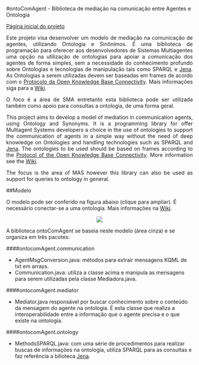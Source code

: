 #ontoComAgent - Biblioteca de mediação na comunicação entre Agentes e Ontologia


[Página inicial do projeto](http://fabiosperotto.github.com/ontoComAgent/)
<p align="justify">
Este projeto visa desenvolver um modelo de mediação na comunicação de agentes, utilizando Ontologia e Sinônimos. É uma biblioteca de programação para oferecer aos desenvolvedores de Sistemas Multiagentes uma opção na utilização de ontologias para apoiar a comunicação dos agentes de forma simples, sem a necessidade do conhecimento profundo sobre Ontologias e tecnologias de manipulação tais como SPARQL e <a href="http://jena.apache.org/" href=_blank>Jena</a>. As Ontologias a serem utilizadas devem ser baseadas em frames de acordo com o <a href="http://www.ai.sri.com/~okbc/" href=_blank>Protocolo da Open Knowledge Base Connectivity</a>. Mais informações siga para a <a href="https://github.com/fabiosperotto/ontoComAgent/wiki">Wiki</a>.
</p>
<p align="justify">
O foco é a área de SMA entretanto esta biblioteca pode ser utilizada também como apoio para consultas a ontologia, de uma forma geral.
</p>
<p align="justify">
This project aims to develop a model of mediation in communication agents, using Ontology and Synonyms. It is a programming library for offer Multiagent Systems developers a choice in the use of ontologies to support the communication of agents in a simple way without the need of deep knowledge on Ontologies and handling technologies such as SPARQL and <a href="http://jena.apache.org/" href=_blank>Jena</a>. The ontologies to be used should be based on frames according to the <a href="http://www.ai.sri.com/~okbc/" href=_blank>Protocol of the Open Knowledge Base Connectivity</a>. More information see the <a href="https://github.com/fabiosperotto/ontoComAgent/wiki">Wiki</a>.
</p>
<p align="justify">
The focus is the area of MAS however this library can also be used as support for queries to ontology in general.
</p>


##Modelo

O modelo pode ser conferido na figura abaixo (clique para ampliar). É necessário conectar-se a uma ontologia. Mais informações na [Wiki](https://github.com/fabiosperotto/ontoComAgent/wiki).

<div align="center"><a href="http://img210.imageshack.us/img210/3405/diagramaaplicacao.png" target=_blank><img src="http://www.makeathumbnail.com/thumbnails/image143018.png"></a></div>

A biblioteca ontoComAgent se baseia neste modelo (área cinza) e se organiza em três pacotes:

####ontocomAgent.communication

- AgentMsgConversion.java: métodos para extrair mensagens KQML de txt em arrays.
- Communication.java: utiliza a classe acima e manipula as mensagens para serem utilizadas pela classe Mediadora.java.

####ontocomAgent.mediator
- Mediator.java responsável por buscar conhecimento sobre o conteúdo da mensagem do agente na ontologia. É esta classe que realiza a interoperabilidade entre a informação que o agente precisa e o que existe na ontologia.

####ontocomAgent.ontology

- MethodsSPARQL.java: com uma série de procedimentos para realizar buscas de informações na ontologia, utiliza SPARQL para as consultas e faz referência a bilioteca [Jena](http://jena.apache.org/).
